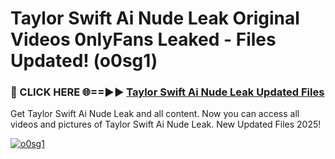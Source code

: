 # Taylor Swift Ai Nude Leak Original Videos 0nlyFans Leaked - Files Updated! (o0sg1)

<h3>🔴 CLICK HERE 🌐==►► <a href="https://tinyurl.com/4mcuefdz" rel="nofollow">Taylor Swift Ai Nude Leak Updated Files</a></h3>

Get Taylor Swift Ai Nude Leak and all content. Now you can access all videos and pictures of Taylor Swift Ai Nude Leak. New Updated Files 2025!

[![o0sg1](https://i.imgur.com/StAQSOY.gif)](https://tinyurl.com/4mcuefdz)
